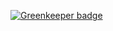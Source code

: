 
[![Greenkeeper badge](https://badges.greenkeeper.io/knightmahajan/Onsen-Test.svg)](https://greenkeeper.io/)
